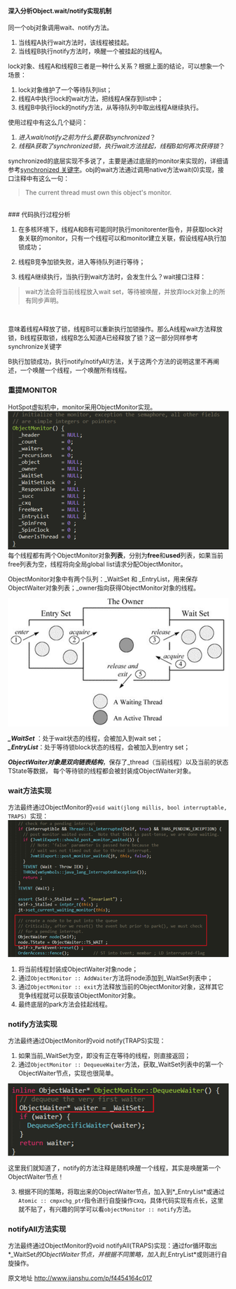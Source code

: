 #### 深入分析Object.wait/notify实现机制<br/>

同一个obj对象调用wait、notify方法。<br/>
1. 当线程A执行wait方法时，该线程被挂起。<br/>
2. 当线程B执行notify方法时，唤醒一个被挂起的线程A。<br/>

lock对象、线程A和线程B三者是一种什么关系？根据上面的结论，可以想象一个场景：<br/>
1. lock对象维护了一个等待队列list；<br/>
2. 线程A中执行lock的wait方法，把线程A保存到list中；<br/>
3. 线程B中执行lock的notify方法，从等待队列中取出线程A继续执行。<br/>

使用过程中有这么几个疑问：<br/>
1. *进入wait/notify之前为什么要获取synchronized*？<br/>
2. *线程A获取了synchronized锁，执行wait方法挂起，线程B如何再次获得锁*？<br/>

synchronized的底层实现不多说了，主要是通过底层的monitor来实现的，详细请参考[synchronized 关键字](http://blog.shiwuliang.com/2017/02/25/synchronized%20%E5%85%B3%E9%94%AE%E5%AD%97/)。obj的wait方法通过调用native方法wait(0)实现，接口注释中有这么一句：<br/>
> The current thread must own this object's monitor.

<br/>
### 代码执行过程分析<br/>

1. 在多核环境下，线程A和B有可能同时执行monitorenter指令，并获取lock对象关联的monitor，只有一个线程可以和monitor建立关联，假设线程A执行加锁成功；<br/>

2. 线程B竞争加锁失败，进入等待队列进行等待；<br/>

3. 线程A继续执行，当执行到wait方法时，会发生什么？wait接口注释：<br/>

> wait方法会将当前线程放入wait set，等待被唤醒，并放弃lock对象上的所有同步声明。
<br/>

意味着线程A释放了锁，线程B可以重新执行加锁操作。那么A线程wait方法释放锁，B线程获取锁，线程B怎么知道A已经释放了锁？这一部分同样参考synchronize关键字<br/>

B执行加锁成功，执行notify/notifyAll方法，关于这两个方法的说明这里不再阐述，一个唤醒一个线程，一个唤醒所有线程。<br/>

### 重提MONITOR<br/>

HotSpot虚拟机中，monitor采用ObjectMonitor实现。<br/>
![Alt text | center](./1488803627649.png)
<br/>
每个线程都有两个ObjectMonitor对象**列表**，分别为**free**和**used**列表，如果当前free列表为空，线程将向全局global list请求分配ObjectMonitor。<br/>

ObjectMonitor对象中有两个队列：_WaitSet 和 _EntryList，用来保存ObjectWaiter对象列表；_owner指向获得ObjectMonitor对象的线程。<br/>

![Alt text|center](./1488803760992.png)
<br/>

***_WaitSet*** ：处于wait状态的线程，会被加入到wait set；<br/>
***_EntryList***：处于等待锁block状态的线程，会被加入到entry set；<br/>

***ObjectWaiter对象是双向链表结构***，保存了_thread（当前线程）以及当前的状态TState等数据， 每个等待锁的线程都会被封装成ObjectWaiter对象。<br/>

### wait方法实现<br/>

方法最终通过ObjectMonitor的`void wait(jlong millis, bool interruptable, TRAPS) `实现：<br/>
![Alt text | center](./1488803984118.png)
<br/>

1. 将当前线程封装成ObjectWaiter对象node；<br/>
2. 通过`ObjectMonitor :: AddWaiter`方法将node添加到_WaitSet列表中；<br/>
3. 通过`ObjectMonitor :: exit`方法释放当前的ObjectMonitor对象，这样其它竞争线程就可以获取该ObjectMonitor对象。<br/>
4. 最终底层的park方法会挂起线程。<br/>

### notify方法实现<br/>

方法最终通过ObjectMonitor的void notify(TRAPS)实现：<br/>
1. 如果当前_WaitSet为空，即没有正在等待的线程，则直接返回；<br/>
2. 通过`ObjectMonitor :: DequeueWaiter`方法，获取_WaitSet列表中的第一个ObjectWaiter节点，实现也很简单。<br/>

![Alt text | center](./1488804223875.png)
<br/>

这里我们就知道了，notify的方法注释是随机唤醒一个线程，其实是唤醒第一个ObjectWaiter节点！<br/>

3. 根据不同的策略，将取出来的ObjectWaiter节点，加入到*_EntryList*或通过`Atomic :: cmpxchg_ptr`指令进行自旋操作cxq，具体代码实现有点长，这里就不贴了，有兴趣的同学可以看`objectMonitor :: notify`方法。<br/>

### notifyAll方法实现<br/>

方法最终通过ObjectMonitor的void notifyAll(TRAPS)实现：通过for循环取出*_WaitSet*的ObjectWaiter节点，并根据不同策略，加入到*_EntryList*或则进行自旋操作。<br/>

原文地址 http://www.jianshu.com/p/f4454164c017
